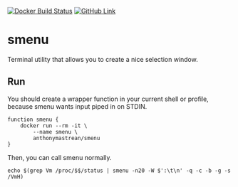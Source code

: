 [![Docker Build Status](https://img.shields.io/docker/build/anthonymastrean/smenu.svg)](https://hub.docker.com/r/anthonymastrean/smenu/builds/) [![GitHub Link](https://img.shields.io/badge/github-p--gen%2Fsmenu-blue.svg)](https://github.com/p-gen/smenu)

# smenu

Terminal utility that allows you to create a nice selection window.

## Run

You should create a wrapper function in your current shell or profile, because
smenu wants input piped in on STDIN.

```
function smenu {
    docker run --rm -it \
        --name smenu \
        anthonymastrean/smenu
}
```

Then, you can call smenu normally.

```
echo $(grep Vm /proc/$$/status | smenu -n20 -W $':\t\n' -q -c -b -g -s /VmH)
```
